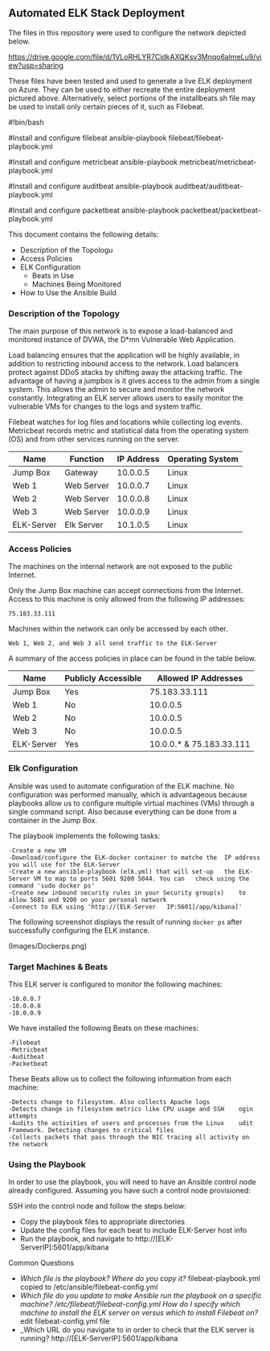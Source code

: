 ## Automated ELK Stack Deployment

The files in this repository were used to configure the network depicted below.

https://drive.google.com/file/d/1VLoRHLYR7CidkAXQKsv3Mnqo6almeLu9/view?usp=sharing

These files have been tested and used to generate a live ELK deployment on Azure. They can be used to either recreate the entire deployment pictured above. Alternatively, select portions of the installbeats.sh file may be used to install only certain pieces of it, such as Filebeat.

#!bin/bash

#Install and configure filebeat
ansible-playbook filebeat/filebeat-playbook.yml

#Install and configure metricbeat
ansible-playbook metricbeat/metricbeat-playbook.yml

#Install and configure auditbeat
ansible-playbook auditbeat/auditbeat-playbook.yml

#Install and configure packetbeat
ansible-playbook packetbeat/packetbeat-playbook.yml

This document contains the following details:
- Description of the Topologu
- Access Policies
- ELK Configuration
  - Beats in Use
  - Machines Being Monitored
- How to Use the Ansible Build


### Description of the Topology

The main purpose of this network is to expose a load-balanced and monitored instance of DVWA, the D*mn Vulnerable Web Application.

Load balancing ensures that the application will be highly available, in addition to restricting inbound access to the network.
Load balancers protect against DDoS atacks by shifting away the attacking traffic. The advantage of having a jumpbox is it gives access to the admin from a single system. This allows the admin to secure and monitor the network constantly.
Integrating an ELK server allows users to easily monitor the vulnerable VMs for changes to the logs and system traffic.

Filebeat watches for log files and locations while collecting log events. Metricbeat records metric and statistical data from the operating system (OS) and from other services running on the server.

| Name       | Function   | IP Address | Operating System |
|------------|------------|------------|------------------|
| Jump Box   | Gateway    | 10.0.0.5   | Linux            |
| Web 1      | Web Server | 10.0.0.7   | Linux            |
| Web 2      | Web Server | 10.0.0.8   | Linux            |
| Web 3      | Web Server | 10.0.0.9   | Linux            |
| ELK-Server | Elk Server | 10.1.0.5   | Linux            |

### Access Policies

The machines on the internal network are not exposed to the public Internet. 

Only the Jump Box machine can accept connections from the Internet. Access to this machine is only allowed from the following IP addresses:

	75.183.33.111

Machines within the network can only be accessed by each other.

	Web 1, Web 2, and Web 3 all send traffic to the ELK-Server

A summary of the access policies in place can be found in the table below.

| Name       | Publicly Accessible | Allowed IP Addresses     |
|------------|---------------------|--------------------------|
| Jump Box   | Yes                 | 75.183.33.111            |
| Web 1      | No                  | 10.0.0.5                 |
| Web 2      | No                  | 10.0.0.5                 |
| Web 3      | No                  | 10.0.0.5                 |
| ELK-Server | Yes                 | 10.0.0.* & 75.183.33.111 |

### Elk Configuration

Ansible was used to automate configuration of the ELK machine. No configuration was performed manually, which is advantageous because playbooks allow us to configure multiple virtual machines (VMs) through a single command script. Also because everything can be done from a container in the Jump Box.

The playbook implements the following tasks:

	-Create a new VM
	-Download/configure the ELK-docker container to matche the 	IP address you will use for the ELK-Server
	-Create a new ansible-playbook (elk.yml) that will set-up 	the ELK-Server VM to map to ports 5601 9200 5044. You can 	check using the command 'sudo docker ps'
	-Create new inbound security rules in your Security group(s) 	to allow 5601 and 9200 on your personal network
	-Connect to ELK using 'http://[ELK-Server 	IP:5601]/app/kibana]'

The following screenshot displays the result of running `docker ps` after successfully configuring the ELK instance.


(Images/Dockerps.png)

### Target Machines & Beats
This ELK server is configured to monitor the following machines:

	-10.0.0.7
	-10.0.0.8
	-10.0.0.9

We have installed the following Beats on these machines:
	
	-Filebeat
	-Metricbeat
	-Auditbeat
	-Packetbeat

These Beats allow us to collect the following information from each machine:

	-Detects change to filesystem. Also collects Apache logs
	-Detects change in filesystem metrics like CPU usage and SSH 	ogin attempts
	-Audits the activities of users and processes from the Linux 	udit Framework. Detecting changes to critical files
	-Collects packets that pass through the NIC tracing all activity on the network

### Using the Playbook
In order to use the playbook, you will need to have an Ansible control node already configured. Assuming you have such a control node provisioned: 

SSH into the control node and follow the steps below:
- Copy the playbook files to appropriate directories
- Update the config files for each beat to include ELK-Server host info
- Run the playbook, and navigate to http://[ELK-ServerIP]:5601/app/kibana

Common Questions
- _Which file is the playbook? Where do you copy it?_ filebeat-playbook.yml copied to /etc/ansible/filebeat-config.yml
- _Which file do you update to make Ansible run the playbook on a specific machine? /etc/filebeat/filebeat-config.yml
 How do I specify which machine to install the ELK server on versus which to install Filebeat on?_ edit filebeat-config.yml file
- _Which URL do you navigate to in order to check that the ELK server is running? http://[ELK-ServerIP]:5601/app/kibana

